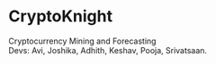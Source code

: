 # CryptoKnight
Cryptocurrency Mining and Forecasting
<br>
Devs: Avi, Joshika, Adhith, Keshav, Pooja, Srivatsaan.

